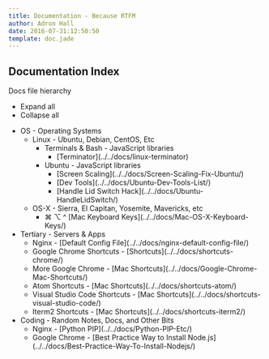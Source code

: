 ```yaml
---
title: Documentation - Because RTFM
author: Adron Hall
date: 2016-07-31:12:50:50
template: doc.jade
---
```

## Documentation Index

<div class="file-tree">
    <div class="file-tree-title"> Docs file hierarchy
        <ul class="file-tree-buttons">
            <li class="js-expand">
                <i class="fa fa-plus"></i> Expand all</li>
            <li class="js-collapse">
                <i class="fa fa-minus"></i> Collapse all</li>
        </ul>
    </div>
    <ul class="file-tree-list js-file-tree" data-expanded="">
        <li class="is-folder">OS -
            <span class="file-tree-description">Operating Systems</span>
            <ul>
                <li class="is-folder">Linux -
                    <span class="file-tree-description">Ubuntu, Debian, CentOS, Etc</span>
                    <ul>
                        <li class="is-folder">Terminals & Bash -
                            <span class="file-tree-description">JavaScript libraries</span>
                            <ul>
                                <li class="is-file">[Terminator](../../docs/linux-terminator)</li>
                            </ul>
                        </li>
                        <li class="is-folder">Ubuntu -
                            <span class="file-tree-description">JavaScript libraries</span>
                            <ul>
                                <li class="is-file">[Screen Scaling](../../docs/Screen-Scaling-Fix-Ubuntu/)</li>
                                <li class="is-file">[Dev Tools](../../docs/Ubuntu-Dev-Tools-List/)</li>
                                <li class="is-file">[Handle Lid Switch Hack](../../docs/Ubuntu-HandleLidSwitch/)</li>
                            </ul>
                        </li>
                    </ul>
                </li>
                <li class="is-folder">OS-X -
                    <span class="file-tree-description">Sierra, El Capitan, Yosemite, Mavericks, etc</span>
                    <ul>
                        <li class="is-file">⌘ ⌥ ^
                            <span class="file-tree-description">[Mac Keyboard Keys](../../docs/Mac-OS-X-Keyboard-Keys/)</span>
                        </li>
                    </ul>
                </li>
            </ul>
        </li>
        <li class="is-folder">Tertiary -
            <span class="file-tree-description">Servers & Apps</span>
            <ul>
                <li class="is-file">Nginx -
                    <span class="file-tree-description">[Default Config File](../../docs/nginx-default-config-file/)</span>
                </li>
                <li class="is-file">Google Chrome Shortcuts -
                    <span class="file-tree-description">[Shortcuts](../../docs/shortcuts-chrome/)</span>
                </li>
                <li class="is-file">More Google Chrome -
                    <span class="file-tree-description">[Mac Shortcuts](../../docs/Google-Chrome-Mac-Shortcuts/)</span>
                </li>
                <li class="is-file">Atom Shortcuts -
                    <span class="file-tree-description">[Mac Shortcuts](../../docs/shortcuts-atom/)</span>
                </li>
                <li class="is-file">Visual Studio Code Shortcuts -
                    <span class="file-tree-description">[Mac Shortcuts](../../docs/shortcuts-visual-studio-code/)</span>
                </li>
                <li class="is-file">Iterm2 Shortcuts -
                    <span class="file-tree-description">[Mac Shortcuts](../../docs/shortcuts-iterm2/)</span>
                </li>
            </ul>
        </li>
        <li class="is-folder">Coding -
            <span class="file-tree-description">Random Notes, Docs, and Other Bits</span>
            <ul>
                <li class="is-file">Nginx -
                    <span class="file-tree-description">[Python PIP](../../docs/Python-PIP-Etc/)</span>
                </li>
                <li class="is-file">Google Chrome -
                    <span class="file-tree-description">[Best Practice Way to Install Node.js](../../docs/Best-Practice-Way-To-Install-Nodejs/)</span>
                </li>
            </ul>
        </li>
    </ul>
</div>
